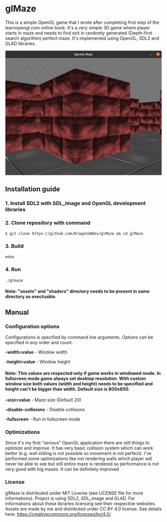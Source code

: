 # glMaze
This is a simple OpenGL game that I wrote after completing first step of the learnopengl.com online book. It's a very simple 3D game where player starts in maze and needs to find exit in randomly generated (Depth-first search algorithm) perfect maze. It's implemented using OpenGL, SDL2 and GLAD libraries.

<span style="display:block;text-align:center">![Screenshot](./doc/screenshot.png)

## Installation guide

### 1. Install SDL2 with SDL_image and OpenGL development libraries

### 2. Clone repository with command
```console
$ git clone https://github.com/DragonSWDev/glMaze && cd glMaze
```

### 3. Build
```console
make
```

### 4. Run
```console
./glmaze
```
#### Note: "assets" and "shaders" directory needs to be present in same directory as exectuable.

## Manual
### Configuration options
Configurations is specified by command line arguments. Options can be specified in any order and count.

**-width=value** - Window width

**-height=value** - Window height
#### Note: This values are respected only if game works in windowed mode. In fullscreen mode game always set desktop resolution. With custom window size both values (width and height) needs to be specified and height can't be bigger than width. Default size is 800x600.

**-size=value** - Maze size (Default 20)

**-disable-collisions** - Disable collisions

**-fullscreen** - Run in fullscreen mode

### Optimizations
Since it's my first "serious" OpenGL application there are still things to optimize and improve. It has very basic collision system which can work better (e.g. wall sliding is not possible so movement is not perfect). I've performed some optimizations like not rendering walls which player will never be able to see but still entire maze is rendered so performance is not very good with big mazes. It can be definitely improved

### License
glMaze is distributed under MIT License (see LICENSE file for more informations). Project is using SDL2, SDL_image and GLAD. For informations about these libraries licensing see their respective websites. Assets are made by me and distributed under CC BY 4.0 license. See details here: https://creativecommons.org/licenses/by/4.0/
